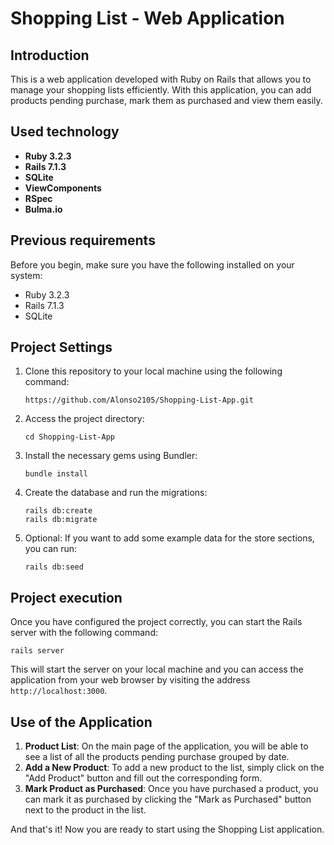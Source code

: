 # Shopping List - Web Application

## Introduction
This is a web application developed with Ruby on Rails that allows you to manage your shopping lists efficiently. With this application, you can add products pending purchase, mark them as purchased and view them easily.

## Used technology

- **Ruby 3.2.3**
- **Rails 7.1.3**
- **SQLite**
- **ViewComponents**
- **RSpec**
- **Bulma.io**

## Previous requirements
Before you begin, make sure you have the following installed on your system:
- Ruby 3.2.3
- Rails 7.1.3
- SQLite

## Project Settings
1. Clone this repository to your local machine using the following command:
     ```
     https://github.com/Alonso2105/Shopping-List-App.git
     ```

2. Access the project directory:
     ```
     cd Shopping-List-App
     ```

3. Install the necessary gems using Bundler:
     ```
     bundle install
     ```

4. Create the database and run the migrations:
     ```
     rails db:create
     rails db:migrate
     ```

5. Optional: If you want to add some example data for the store sections, you can run:
     ```
     rails db:seed
     ```

## Project execution
Once you have configured the project correctly, you can start the Rails server with the following command:

```
rails server
```
This will start the server on your local machine and you can access the application from your web browser by visiting the address `http://localhost:3000`.

## Use of the Application
1. **Product List**: On the main page of the application, you will be able to see a list of all the products pending purchase grouped by date.
2. **Add a New Product**: To add a new product to the list, simply click on the "Add Product" button and fill out the corresponding form.
3. **Mark Product as Purchased**: Once you have purchased a product, you can mark it as purchased by clicking the "Mark as Purchased" button next to the product in the list.

And that's it! Now you are ready to start using the Shopping List application.
